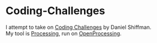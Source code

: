 # Coding-Challenges
I attempt to take on [Coding Challenges](https://thecodingtrain.com/CodingChallenges/) by Daniel Shiffman.  
My tool is [Processing](https://processing.org/), run on [OpenProcessing](https://www.openprocessing.org/user/181789/#sketches).
